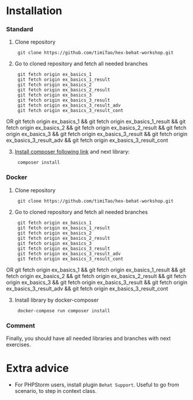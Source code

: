 # Installation

### Standard

1. Clone repository

        git clone https://github.com/timiTao/hex-behat-workshop.git
        
2. Go to cloned repository and fetch all needed branches

        git fetch origin ex_basics_1
        git fetch origin ex_basics_1_result
        git fetch origin ex_basics_2
        git fetch origin ex_basics_2_result
        git fetch origin ex_basics_3
        git fetch origin ex_basics_3_result
        git fetch origin ex_basics_3_result_adv
        git fetch origin ex_basics_3_result_cont

OR
        git fetch origin ex_basics_1 && git fetch origin ex_basics_1_result && git fetch origin ex_basics_2 && git fetch origin ex_basics_2_result && git fetch origin ex_basics_3 && git fetch origin ex_basics_3_result && git fetch origin ex_basics_3_result_adv && git fetch origin ex_basics_3_result_cont

3. [Install composer following link](https://getcomposer.org/download/) and next library:

        composer install 
        
### Docker 

1. Clone repository

        git clone https://github.com/timiTao/hex-behat-workshop.git
        
2. Go to cloned repository and fetch all needed branches

        git fetch origin ex_basics_1
        git fetch origin ex_basics_1_result
        git fetch origin ex_basics_2
        git fetch origin ex_basics_2_result
        git fetch origin ex_basics_3
        git fetch origin ex_basics_3_result
        git fetch origin ex_basics_3_result_adv
        git fetch origin ex_basics_3_result_cont

OR
        git fetch origin ex_basics_1 && git fetch origin ex_basics_1_result && git fetch origin ex_basics_2 && git fetch origin ex_basics_2_result && git fetch origin ex_basics_3 && git fetch origin ex_basics_3_result && git fetch origin ex_basics_3_result_adv && git fetch origin ex_basics_3_result_cont

3. Install library by docker-composer

        docker-compose run composer install
        
### Comment

Finally, you should have all needed libraries and branches with next exercises.
        
# Extra advice

* For PHPStorm users, install plugin `Behat Support`. Useful to go from scenario, to step in context class.
        
        